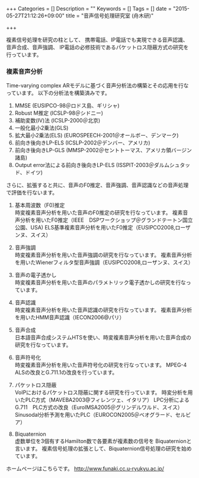 +++
Categories = []
Description = ""
Keywords = []
Tags = []
date = "2015-05-27T21:12:26+09:00"
title = "音声信号処理研究室 (舟木研)"

+++

複素信号処理を研究の柱として、
携帯電話、IP電話でも実現できる音声認識、音声合成、音声強調、
IP電話の必修技術であるパケットロス隠蔽方式の研究を行っています。

### 複素音声分析
Time-varying complex ARモデルに基づく音声分析法の構築とその応用を行なっています。 以下の分析法を構築済みです。

1. MMSE (EUSIPCO-98＠ロドス島、ギリシャ)
2. Robust M推定 (ICSLP-98＠シドニー)
3. 補助変数(IV)法 (ICSLP-2000＠北京)
4. 一般化最小2乗法(GLS)
5. 拡大最小2乗法(ELS) (EUROSPEECH-2001＠オールボー、デンマーク)
6. 前向き後向きLP-ELS (ICSLP-2002＠デンバー、アメリカ)
7. 前向き後向きLP-GLS (MMSP-2002＠セントトーマス、アメリカ領バージン諸島)
8. Output error法による前向き後向きLP-ELS (ISSPIT-2003＠ダルムシュタッド、ドイツ)



さらに、拡張すると共に、音声のF0推定、音声強調、音声認識などの音声処理で評価を行ないます。


1. 基本周波数（F0)推定  
時変複素音声分析を用いた音声のF0推定の研究を行なっています。
複素音声分析を用いたF0推定（IEEE　DSPワークショップ＠グランドテートン国立公園、USA)
ELS基準複素音声分析を用いたF0推定（EUSIPCO2008,ローザンヌ、スイス）

2. 音声強調  
時変複素音声分析を用いた音声強調の研究を行なっています。
複素音声分析を用いたWienerフィルタ型音声強調（EUSIPCO2008,ローザンヌ、スイス）

3. 音声の電子透かし  
時変複素音声分析を用いた音声のパラメトリック電子透かしの研究を行なっています。

4. 音声認識   
時変複素音声分析を用いた音声認識の研究を行なっています。
複素音声分析を用いたHMM音声認識（IECON2006@パリ）

5. 音声合成  
日本語音声合成システムHTSを使い、時変複素音声分析を用いた音声合成の研究を行なっています。

6. 音声符号化  
時変複素音声分析を用いた音声符号化の研究を行なっています。
MPEG-4 ALSの改良とG.711.1の改良を行っています。

7. パケットロス隠蔽  
VoIPにおけるパケットロス隠蔽に関する研究を行っています。
時変分析を用いたPLC方式（MAVEBA2003@フィレンツェ、イタリア）
LPC分析によるG.711　PLC方式の改良（EuroIMSA2005＠グリンデルワルド、スイス）
Sinusodal分析予測を用いたPLC（EUROCON2005＠ベオグラード、セルビア）

8. Biquaternion  
虚数単位を3個有するHamilton数で各要素が複素数の信号を Biquaternionと言います。
複素信号処理の拡張として、Biquaternion信号処理の研究を始めています。

ホームページはこちらです。
http://www.funaki.cc.u-ryukyu.ac.jp/
